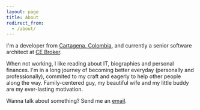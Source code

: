 ```yaml
---
layout: page
title: About
redirect_from:
  - /about/
---
```


I'm a developer from
[Cartagena, Colombia](http://goo.gl/mjkNI9),
and currently a senior software architect at
[CE Broker](https://www.cebroker.com).

<div class="github-cards">
  <div class="github-card" data-github="thelaxtsamurai"></div>
</div>

When not working, I like reading about IT, biographies and personal finances. I'm in a long journey of becoming better everyday (personally and professionally), commited to my craft and eagerly to help other people along the way. Family-centered guy, my beautiful wife and my little buddy are my ever-lasting motivation.

Wanna talk about something? Send me an [email](mailto:federico.v.garcia@gmail.com).

<script src="http://lab.lepture.com/github-cards/widget.js"></script>